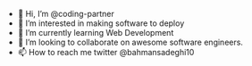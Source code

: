 - 👋 Hi, I’m @coding-partner
- 👀 I’m interested in making software to deploy
- 🌱 I’m currently learning Web Development
- 💞️ I’m looking to collaborate on awesome software engineers.
- 📫 How to reach me twitter @bahmansadeghi10

<!---
coding-partner/coding-partner is a ✨ special ✨ repository because its `README.md` (this file) appears on your GitHub profile.
You can click the Preview link to take a look at your changes.
--->
